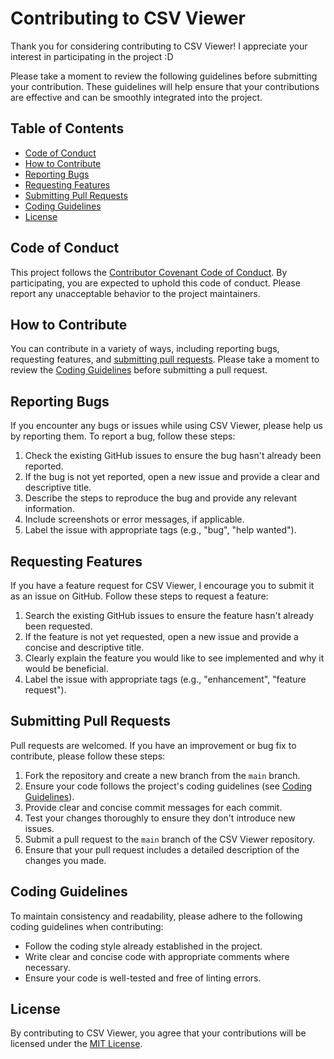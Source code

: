 # Contributing to CSV Viewer

Thank you for considering contributing to CSV Viewer! I appreciate your interest in participating in the project :D

Please take a moment to review the following guidelines before submitting your contribution. These guidelines will help ensure that your contributions are effective and can be smoothly integrated into the project.

## Table of Contents

- [Code of Conduct](#code-of-conduct)
- [How to Contribute](#how-to-contribute)
- [Reporting Bugs](#reporting-bugs)
- [Requesting Features](#requesting-features)
- [Submitting Pull Requests](#submitting-pull-requests)
- [Coding Guidelines](#coding-guidelines)
- [License](#license)

## Code of Conduct

This project follows the [Contributor Covenant Code of Conduct](CODE_OF_CONDUCT.md). By participating, you are expected to uphold this code of conduct. Please report any unacceptable behavior to the project maintainers.

## How to Contribute

You can contribute in a variety of ways, including reporting bugs, requesting features, and [submitting pull requests](#submitting-pull-requests). Please take a moment to review the [Coding Guidelines](#coding-guidelines) before submitting a pull request.

## Reporting Bugs

If you encounter any bugs or issues while using CSV Viewer, please help us by reporting them. To report a bug, follow these steps:

1. Check the existing GitHub issues to ensure the bug hasn't already been reported.
2. If the bug is not yet reported, open a new issue and provide a clear and descriptive title.
3. Describe the steps to reproduce the bug and provide any relevant information.
4. Include screenshots or error messages, if applicable.
5. Label the issue with appropriate tags (e.g., "bug", "help wanted").

## Requesting Features

If you have a feature request for CSV Viewer, I encourage you to submit it as an issue on GitHub. Follow these steps to request a feature:

1. Search the existing GitHub issues to ensure the feature hasn't already been requested.
2. If the feature is not yet requested, open a new issue and provide a concise and descriptive title.
3. Clearly explain the feature you would like to see implemented and why it would be beneficial.
4. Label the issue with appropriate tags (e.g., "enhancement", "feature request").

## Submitting Pull Requests

Pull requests are welcomed. If you have an improvement or bug fix to contribute, please follow these steps:

1. Fork the repository and create a new branch from the `main` branch.
2. Ensure your code follows the project's coding guidelines (see [Coding Guidelines](#coding-guidelines)).
3. Provide clear and concise commit messages for each commit.
4. Test your changes thoroughly to ensure they don't introduce new issues.
5. Submit a pull request to the `main` branch of the CSV Viewer repository.
6. Ensure that your pull request includes a detailed description of the changes you made.

## Coding Guidelines

To maintain consistency and readability, please adhere to the following coding guidelines when contributing:

- Follow the coding style already established in the project.
- Write clear and concise code with appropriate comments where necessary.
- Ensure your code is well-tested and free of linting errors.

## License

By contributing to CSV Viewer, you agree that your contributions will be licensed under the [MIT License](LICENSE).